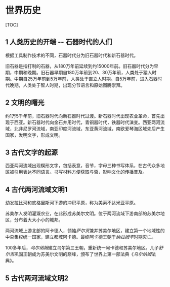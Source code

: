 # 世界历史

[TOC]


## 1 人类历史的开端 -- 石器时代的人们

根据工具制作技术的不同，石器时代分为旧石器时代和新石器时代。

旧石器是指打制的石器，从180万年前延续到约15000年前。旧石器时代分为早期，中期和晚期。旧石器早期自180万年前到20、30万年前，人类处于猿人时期。中期自25万年前到5万年前，人类处于直立人时期。自5万年前，进入石器时代晚期，人类处于智人时期，出现分节语言和原始图腾崇拜。

## 2 文明的曙光

约1万5千年前，旧石器时代向新石器时代过渡。新石器时代出现农业革命，首先出现于西亚。新石器时代向金石并用时代，青铜器时代，铁器时代演变。西亚两河流域，北非尼罗河流域，南亚印度河流域，东亚黄河流域，南欧爱琴海区域先后产生国家，发明文字，形成文明。

## 3 古代文字的起源

西亚两河流域出现楔形文字，包括表意，音节，字母三种书写体系，在古代众多地区被引用表达不同语言。书写材料方便获取与否，影响文化的传播普及。

## 4 古代两河流域文明1

幼发拉比河和底格里斯河下游的冲积平原，称为美索不达米亚平原。

苏美尔人发明灌溉农业，在此形成苏美尔文明。位于两河流域下游南部的苏美尔地区，分布着大大小小的城邦。

两河流域上游北部的阿卡德人，领袖*萨尔贡*兼并苏美尔地区，建立第一个地域性的中央集权统一国家，建立都城阿卡德。最终阿卡德王朝于*纳拉姆辛*时期灭亡。

100多年后，*乌尔纳姆*建立乌尔第三王朝，重新统一阿卡德和苏美尔地区。儿子*舒尔吉*巩固王朝成为苏美尔文明的巅峰，颁布了世界上第一部法典《*乌尔纳姆*法典》。


## 5 古代两河流域文明2


